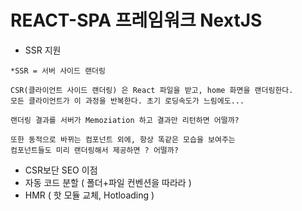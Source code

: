 # REACT-SPA 프레임워크 NextJS

- SSR 지원

```
*SSR = 서버 사이드 랜더링

CSR(클라이언트 사이드 랜더링) 은 React 파일을 받고, home 화면을 랜더링한다.
모든 클라이언트가 이 과정을 반복한다. 초기 로딩속도가 느림에도...

랜더링 결과를 서버가 Memoziation 하고 결과만 리턴하면 어떨까?

또한 동적으로 바뀌는 컴포넌트 외에, 항상 똑같은 모습을 보여주는
컴포넌트들도 미리 랜더링해서 제공하면 ? 어떨까?
```

- CSR보단 SEO 이점
- 자동 코드 분할 ( 폴더+파일 컨벤션을 따라라 )
- HMR ( 핫 모듈 교체, Hotloading )
